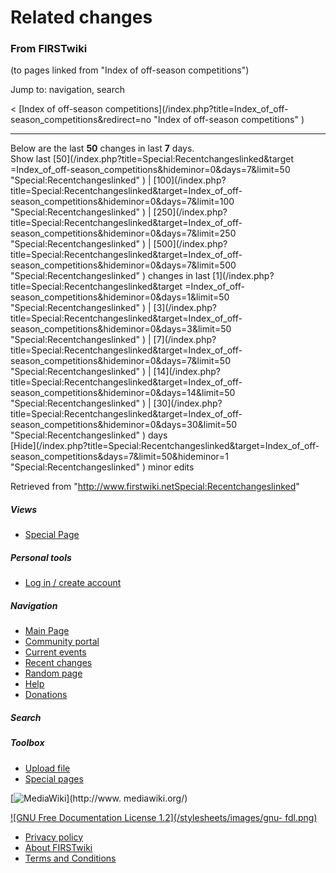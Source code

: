# Related changes

### From FIRSTwiki

(to pages linked from "Index of off-season competitions")

Jump to: navigation, search

&lt; [Index of off-season competitions](/index.php?title=Index_of_off-
season_competitions&redirect=no "Index of off-season competitions" )  

* * *

Below are the last **50** changes in last **7** days.  
Show last [50](/index.php?title=Special:Recentchangeslinked&target
=Index_of_off-season_competitions&hideminor=0&days=7&limit=50
"Special:Recentchangeslinked" ) |
[100](/index.php?title=Special:Recentchangeslinked&target=Index_of_off-
season_competitions&hideminor=0&days=7&limit=100 "Special:Recentchangeslinked"
) | [250](/index.php?title=Special:Recentchangeslinked&target=Index_of_off-
season_competitions&hideminor=0&days=7&limit=250 "Special:Recentchangeslinked"
) | [500](/index.php?title=Special:Recentchangeslinked&target=Index_of_off-
season_competitions&hideminor=0&days=7&limit=500 "Special:Recentchangeslinked"
) changes in last [1](/index.php?title=Special:Recentchangeslinked&target
=Index_of_off-season_competitions&hideminor=0&days=1&limit=50
"Special:Recentchangeslinked" ) |
[3](/index.php?title=Special:Recentchangeslinked&target=Index_of_off-
season_competitions&hideminor=0&days=3&limit=50 "Special:Recentchangeslinked"
) | [7](/index.php?title=Special:Recentchangeslinked&target=Index_of_off-
season_competitions&hideminor=0&days=7&limit=50 "Special:Recentchangeslinked"
) | [14](/index.php?title=Special:Recentchangeslinked&target=Index_of_off-
season_competitions&hideminor=0&days=14&limit=50 "Special:Recentchangeslinked"
) | [30](/index.php?title=Special:Recentchangeslinked&target=Index_of_off-
season_competitions&hideminor=0&days=30&limit=50 "Special:Recentchangeslinked"
) days  
[Hide](/index.php?title=Special:Recentchangeslinked&target=Index_of_off-
season_competitions&days=7&limit=50&hideminor=1 "Special:Recentchangeslinked"
) minor edits

Retrieved from
"<http://www.firstwiki.netSpecial:Recentchangeslinked>"

##### Views

  * [Special Page](Special:Recentchangeslinked/Index_of_off-season_competitions)

##### Personal tools

  * [Log in / create account](/index.php?title=Special:Userlogin&returnto=Special:Recentchangeslinked)

[](Main_Page "Main Page" )

##### Navigation

  * [Main Page](Main_Page)
  * [Community portal](FIRSTwiki:Community_portal)
  * [Current events](Current_events)
  * [Recent changes](Special:Recentchanges)
  * [Random page](Special:Random)
  * [Help](Help:Contents)
  * [Donations](FIRSTwiki:Site_support)

##### Search



##### Toolbox

  * [Upload file](Special:Upload)
  * [Special pages](Special:Specialpages)

[![MediaWiki](/skins/common/images/poweredby_mediawiki_88x31.png)](http://www.
mediawiki.org/)

[![GNU Free Documentation License 1.2](/stylesheets/images/gnu-
fdl.png)](http://www.gnu.org/copyleft/fdl.html)

  * [Privacy policy](FIRSTwiki:Privacy_policy "FIRSTwiki:Privacy policy" )
  * [About FIRSTwiki](FIRSTwiki:About "FIRSTwiki:About" )
  * [Terms and Conditions](FIRSTwiki:Terms_and_conditions "FIRSTwiki:Terms and conditions" )


